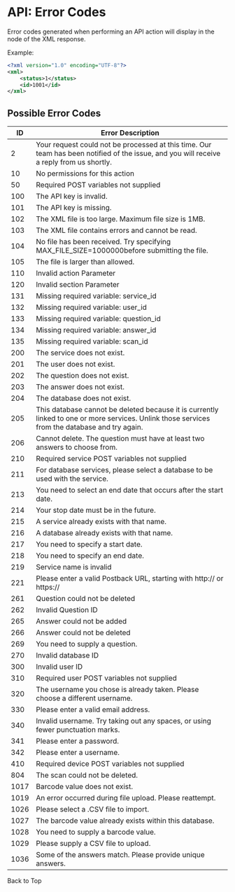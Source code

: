 <a name="head"></a><h1>API: Error Codes</h1>

Error codes generated when performing an API action will display in the <b><status></b> node of the XML response.

Example:

~~~ .xml
<?xml version="1.0" encoding="UTF-8"?>
<xml>
    <status>1</status>
    <id>1001</id>
</xml>
~~~

<h2>Possible Error Codes</h2>

| ID | Error Description |
|----|-------------------|
| 2  |     Your request could not be processed at this time. Our team has been notified of the issue, and you will receive a reply from us shortly. |
| 10 | No permissions for this action |
| 50 | Required POST variables not supplied |
| 100 |    The API key is invalid. |
| 101 |    The API key is missing. |
| 102 |    The XML file is too large. Maximum file size is 1MB. |
| 103 |    The XML file contains errors and cannot be read. |
| 104 |    No file has been received. Try specifying MAX_FILE_SIZE=1000000before submitting the file. |
| 105 |    The file is larger than allowed. |
| 110 |    Invalid action Parameter |
| 120 |    Invalid section Parameter |
| 131 |    Missing required variable: service_id |
| 132 |    Missing required variable: user_id |
| 133 |    Missing required variable: question_id |
| 134 |    Missing required variable: answer_id |
| 135 |    Missing required variable: scan_id |
| 200 |    The service does not exist. |
| 201 |    The user does not exist. |
| 202 |    The question does not exist. |
| 203 |    The answer does not exist. |
| 204 |    The database does not exist. |
| 205 |    This database cannot be deleted because it is currently linked to one or more services. Unlink those services from the database and try again. |
| 206 |    Cannot delete. The question must have at least two answers to choose from. |
| 210 |    Required service POST variables not supplied |
| 211 |    For database services, please select a database to be used with the service. |
| 213 |    You need to select an end date that occurs after the start date. |
| 214 |    Your stop date must be in the future. |
| 215 |    A service already exists with that name. |
| 216 |    A database already exists with that name. |
| 217 |    You need to specify a start date. |
| 218 |    You need to specify an end date. |
| 219 |    Service name is invalid |
| 221 |    Please enter a valid Postback URL, starting with http:// or https:// |
| 261 |    Question could not be deleted |
| 262 |    Invalid Question ID |
| 265 |    Answer could not be added |
| 266 |    Answer could not be deleted |
| 269 |    You need to supply a question. |
| 270 |    Invalid database ID |
| 300 |    Invalid user ID |
| 310 |    Required user POST variables not supplied |
| 320 |    The username you chose is already taken. Please choose a different username. |
| 330 |    Please enter a valid email address. |
| 340 |    Invalid username. Try taking out any spaces, or using fewer punctuation marks. |
| 341 |    Please enter a password. |
| 342 |    Please enter a username. |
| 410 |    Required device POST variables not supplied |
| 804 |    The scan could not be deleted. |
| 1017 |    Barcode value does not exist. |
| 1019 |    An error occurred during file upload. Please reattempt. |
| 1026 |   Please select a .CSV file to import. |
| 1027 |   The barcode value already exists within this database. |
| 1028 |   You need to supply a barcode value. |
| 1029 |   Please supply a CSV file to upload. |
| 1036 |   Some of the answers match. Please provide unique answers. |

<a name="head">Back to Top</a>
